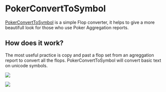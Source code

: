 # PokerConvertToSymbol

[PokerConvertToSymbol](https://pokerconvert.netlify.app/) is a simple Flop converter, it helps to give a more beautifull look for those who use Poker Aggregation reports.

## How does it work?
The most useful practice is copy and past a flop set from an agreggation report to convert all the flops.
PokerConvertToSymbol will convert basic text on unicode symbols.


![](https://media.giphy.com/media/XzjlIgHIgDJ3b1ab5R/giphy.gif)

![](https://media.giphy.com/media/hogQhyXdUSvVOhWI6s/giphy.gif)
